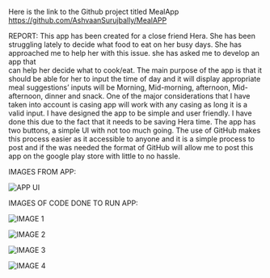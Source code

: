 Here is the link to the Github project titled MealApp https://github.com/AshvaanSurujbally/MealAPP

REPORT:
This app has been created for a close friend Hera. She has been struggling lately to decide what food to eat on her busy days. She has approached me to help her with this issue. she has asked me to develop an app that  
can help her decide what to cook/eat. The main purpose of the app is that it should be able for her to input the time of day and it will display appropriate meal suggestions’ inputs will be Morning, Mid-morning,
afternoon, Mid-afternoon, dinner and snack. One of the major considerations that I have taken into account is casing app will work with any casing as long it is a valid input. I have designed the app to be simple and user 
friendly. I have done this due to the fact that it needs to be saving Hera time. The app has two buttons, a simple UI with not too much going. The use of GitHub makes this process easier as it accessible to anyone and it is
a simple process to post and if the was needed the format of GitHub will allow me to post this app on the google play store with little to no hassle.

IMAGES FROM APP:

![APP UI](https://github.com/user-attachments/assets/8acd0c3b-6415-4772-98dd-ccb65bbf2631)

IMAGES OF CODE DONE TO RUN APP:

![IMAGE 1](https://github.com/user-attachments/assets/d5a7c6be-ca36-44cd-afed-b63a87909e14)

![IMAGE 2](https://github.com/user-attachments/assets/a550ff41-96ef-435b-bdab-09e33537e2d6)

![IMAGE 3](https://github.com/user-attachments/assets/2308fe66-574c-4d73-bc24-8be746543808)

![IMAGE 4](https://github.com/user-attachments/assets/b27237aa-155c-4af7-82ef-351cadb34cab)








